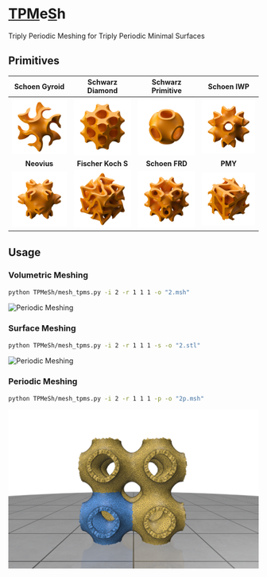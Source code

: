# <ins>TPM</ins>e<ins>S</ins>h

Triply Periodic Meshing for Triply Periodic Minimal Surfaces

## Primitives

<!-- 4x2 Tables of Images for TPMS primitives -->
| Schoen Gyroid | Schwarz Diamond | Schwarz Primitive | Schoen IWP |
| :---: | :---: | :---: | :---: |
| ![Primitive 0](assets/primitives/0.png) | ![Primitive 1](assets/primitives/1.png) | ![Primitive 2](assets/primitives/2.png) | ![Primitive 3](assets/primitives/3.png) |
| **Neovius** | **Fischer Koch S** | **Schoen FRD** | **PMY** |
| ![Primitive 4](assets/primitives/4.png) | ![Primitive 5](assets/primitives/5.png) | ![Primitive 6](assets/primitives/6.png) | ![Primitive 7](assets/primitives/7.png) |

## Usage

### Volumetric Meshing

```bash
python TPMeSh/mesh_tpms.py -i 2 -r 1 1 1 -o "2.msh"
```

![Periodic Meshing](assets/volumetric.gif)

### Surface Meshing

```bash
python TPMeSh/mesh_tpms.py -i 2 -r 1 1 1 -s -o "2.stl"
```

![Periodic Meshing](assets/surface.gif)

### Periodic Meshing

```bash
python TPMeSh/mesh_tpms.py -i 2 -r 1 1 1 -p -o "2p.msh"
```

![Periodic Meshing](assets/periodic.png)